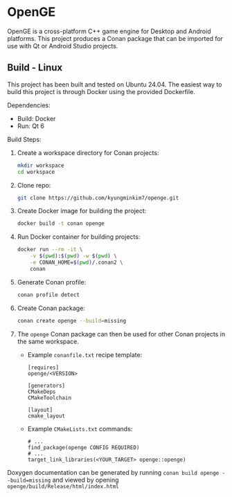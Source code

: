 # OpenGE
OpenGE is a cross-platform C++ game engine for Desktop and Android platforms.
This project produces a Conan package that can be imported for use with
Qt or Android Studio projects.

## Build - Linux
This project has been built and tested on Ubuntu 24.04.
The easiest way to build this project is through Docker using the provided Dockerfile.

Dependencies:
- Build: Docker
- Run: Qt 6

Build Steps:
1. Create a workspace directory for Conan projects:
    ```bash
    mkdir workspace
    cd workspace
    ```

2. Clone repo:
    ```bash
    git clone https://github.com/kyungminkim7/openge.git
    ```

3. Create Docker image for building the project:
    ```bash
    docker build -t conan openge
    ```

4. Run Docker container for building projects:
    ```bash
    docker run --rm -it \
        -v $(pwd):$(pwd) -w $(pwd) \
        -e CONAN_HOME=$(pwd)/.conan2 \
        conan
    ```

5. Generate Conan profile:
    ```bash
    conan profile detect
    ```

6. Create Conan package:
    ```bash
    conan create openge --build=missing
    ```

7. The `openge` Conan package can then be used for other Conan projects in
the same workspace.
    - Example `conanfile.txt` recipe template:
        ```
        [requires]
        openge/<VERSION>

        [generators]
        CMakeDeps
        CMakeToolchain

        [layout]
        cmake_layout
        ```
    - Example `CMakeLists.txt` commands:
        ```
        # ...
        find_package(openge CONFIG REQUIRED)
        # ...
        target_link_libraries(<YOUR_TARGET> openge::openge)
        ```

Doxygen documentation can be generated by running
`conan build openge --build=missing` and viewed by
opening `openge/build/Release/html/index.html`